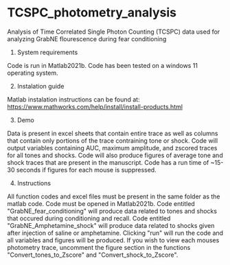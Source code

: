 # TCSPC_photometry_analysis

Analysis of Time Correlated Single Photon Counting (TCSPC) data used for analyzing GrabNE flourescence during fear conditioning


1. System requirements

Code is run in Matlab2021b.
Code has been tested on a windows 11 operating system.

2. Instalation guide

Matlab instalation instructions can be found at: https://www.mathworks.com/help/install/install-products.html

3. Demo

Data is present in excel sheets that contain entire trace as well as columns that contain only portions of the trace contraining tone or shock.
Code will output variables containing AUC, maximum amplitude, and zscored traces for all tones and shocks. Code will also produce figures of average tone and shock traces that are present in the manuscript.
Code has a run time of ~15-30 seconds if figures for each mouse is suppressed. 

4. Instructions

All function codes and excel files must be present in the same folder as the matlab code.
Code must be opened in Matlab2021b.
Code entitled "GrabNE_fear_conditioning" will produce data related to tones and shocks that occured during conditioning and recall.
Code entitled "GrabNE_Amphetamine_shock" will produce data related to shocks given after injection of saline or amphetamine.
Clicking "run" will run the code and all variables and figures will be produced.
If you wish to view each mouses photometry trace, uncomment the figure section in the functions "Convert_tones_to_Zscore" and "Convert_shock_to_Zscore".


